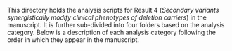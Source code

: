 This directory holds the analysis scripts for Result 4 (*Secondary variants synergistically modify clinical phenotypes of deletion carriers*) in the manuscript. It is further sub-divided into four folders based on the analysis category. Below is a description of each analysis category following the order in which they appear in the manuscript.

